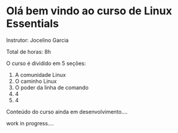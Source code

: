 # Olá bem vindo ao curso de Linux Essentials

Instrutor: Jocelino Garcia

Total de horas: 8h

O curso é dividido em 5 seções:

1. A comunidade Linux
2. O caminho Linux
3. O poder da linha de comando
4. 4
5. 4


Conteúdo do curso ainda em desenvolvimento....

work in progress....
